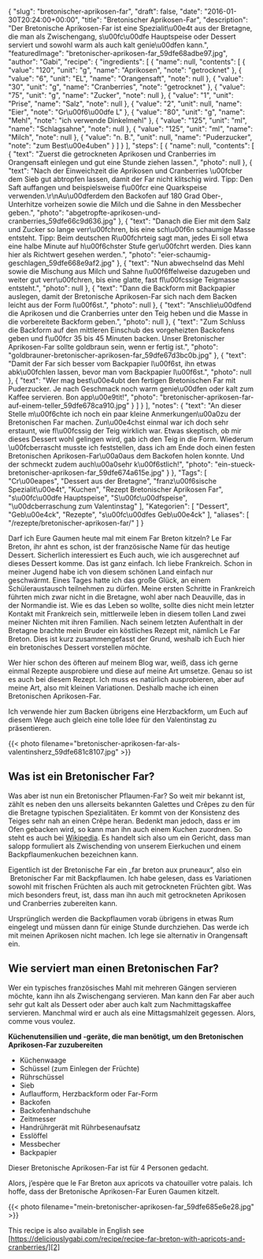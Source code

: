 {
    "slug": "bretonischer-aprikosen-far",
    "draft": false,
    "date": "2016-01-30T20:24:00+00:00",
    "title": "Bretonischer Aprikosen-Far",
    "description": "Der Bretonische Aprikosen-Far ist eine Spezialit\u00e4t aus der Bretagne, die man als Zwischengang, s\u00fc\u00dfe Hauptspeise oder Dessert serviert und sowohl warm als auch kalt genie\u00dfen kann.",
    "featuredImage": "bretonischer-aprikosen-far_59dfe68adbe97.jpg",
    "author": "Gabi",
    "recipe": {
        "ingredients": [
            {
                "name": null,
                "contents": [
                    {
                        "value": "120",
                        "unit": "g",
                        "name": "Aprikosen",
                        "note": "getrocknet"
                    },
                    {
                        "value": "6",
                        "unit": "EL",
                        "name": "Orangensaft",
                        "note": null
                    },
                    {
                        "value": "30",
                        "unit": "g",
                        "name": "Cranberries",
                        "note": "getrocknet"
                    },
                    {
                        "value": "75",
                        "unit": "g",
                        "name": "Zucker",
                        "note": null
                    },
                    {
                        "value": "1",
                        "unit": "Prise",
                        "name": "Salz",
                        "note": null
                    },
                    {
                        "value": "2",
                        "unit": null,
                        "name": "Eier",
                        "note": "Gr\u00f6\u00dfe L"
                    },
                    {
                        "value": "80",
                        "unit": "g",
                        "name": "Mehl",
                        "note": "ich verwende Dinkelmehl"
                    },
                    {
                        "value": "125",
                        "unit": "ml",
                        "name": "Schlagsahne",
                        "note": null
                    },
                    {
                        "value": "125",
                        "unit": "ml",
                        "name": "Milch",
                        "note": null
                    },
                    {
                        "value": "n. B.",
                        "unit": null,
                        "name": "Puderzucker",
                        "note": "zum Best\u00e4uben"
                    }
                ]
            }
        ],
        "steps": [
            {
                "name": null,
                "contents": [
                    {
                        "text": "Zuerst die getrockneten Aprikosen und Cranberries im Orangensaft einlegen und gut eine Stunde ziehen lassen.",
                        "photo": null
                    },
                    {
                        "text": "Nach der Einweichzeit die Aprikosen und Cranberries \u00fcber dem Sieb gut abtropfen lassen, damit der Far nicht klitschig wird. Tipp: Den Saft auffangen und beispielsweise f\u00fcr eine Quarkspeise verwenden.\r\nAu\u00dferdem den Backofen auf 180 Grad Ober-, Unterhitze vorheizen sowie die Milch und die Sahne in den Messbecher geben.",
                        "photo": "abgetropfte-aprikosen-und-cranberries_59dfe66c9d636.jpg"
                    },
                    {
                        "text": "Danach die Eier mit dem Salz und Zucker so lange verr\u00fchren, bis eine sch\u00f6n schaumige Masse entsteht. Tipp: Beim deutschen R\u00fchrteig sagt man, jedes Ei soll etwa eine halbe Minute auf h\u00f6chster Stufe ger\u00fchrt werden. Dies kann hier als Richtwert gesehen werden.",
                        "photo": "eier-schaumig-geschlagen_59dfe668e9af2.jpg"
                    },
                    {
                        "text": "Nun abwechselnd das Mehl sowie die Mischung aus Milch und Sahne l\u00f6ffelweise dazugeben und weiter gut verr\u00fchren, bis eine glatte, fast fl\u00fcssige Teigmasse entsteht.",
                        "photo": null
                    },
                    {
                        "text": "Dann die Backform mit Backpapier auslegen, damit der Bretonische Aprikosen-Far sich nach dem Backen leicht aus der Form l\u00f6st.",
                        "photo": null
                    },
                    {
                        "text": "Anschlie\u00dfend die Aprikosen und die Cranberries unter den Teig heben und die Masse in die vorbereitete Backform geben.",
                        "photo": null
                    },
                    {
                        "text": "Zum Schluss die Backform auf den mittleren Einschub des vorgeheizten Backofens geben und f\u00fcr 35 bis 45 Minuten backen. Unser Bretonischer Aprikosen-Far sollte goldbraun sein, wenn er fertig ist.",
                        "photo": "goldbrauner-bretonischer-aprikosen-far_59dfe67d3bc0b.jpg"
                    },
                    {
                        "text": "Damit der Far sich besser vom Backpapier l\u00f6st, ihn etwas abk\u00fchlen lassen, bevor man vom Backpapier l\u00f6st.",
                        "photo": null
                    },
                    {
                        "text": "Wer mag best\u00e4ubt den fertigen Bretonischen Far mit Puderzucker. Je nach Geschmack noch warm genie\u00dfen oder kalt zum Kaffee servieren. Bon app\u00e9tit!",
                        "photo": "bretonischer-aprikosen-far-auf-einem-teller_59dfe678ca910.jpg"
                    }
                ]
            }
        ],
        "notes": {
            "text": "An dieser Stelle m\u00f6chte ich noch ein paar kleine Anmerkungen\u00a0zu der Bretonischen Far machen. Zun\u00e4chst einmal war ich doch sehr erstaunt, wie fl\u00fcssig der Teig wirklich war. Etwas skeptisch, ob mir dieses Dessert wohl gelingen wird, gab ich den Teig in die Form. Wiederum \u00fcberrascht musste ich feststellen, dass ich am Ende doch einen festen Bretonischen Aprikosen-Far\u00a0aus dem Backofen holen konnte. Und der schmeckt zudem auch\u00a0sehr k\u00f6stlich!",
            "photo": "ein-stueck-bretonischer-aprikosen-far_59dfe674a615e.jpg"
        }
    },
    "Tags": [
        "Cr\u00eapes",
        "Dessert aus der Bretagne",
        "franz\u00f6sische Spezialit\u00e4t",
        "Kuchen",
        "Rezept Bretonischer Aprikosen Far",
        "s\u00fc\u00dfe Hauptspeise",
        "S\u00fc\u00dfspeise",
        "\u00dcberraschung zum Valentinstag"
    ],
    "Kategorien": [
        "Dessert",
        "Geb\u00e4ck",
        "Rezepte",
        "s\u00fc\u00dfes Geb\u00e4ck"
    ],
    "aliases": [
        "\/rezepte\/bretonischer-aprikosen-far\/"
    ]
}

Darf ich Eure Gaumen heute mal mit einem Far Breton kitzeln? Le Far Breton, ihr ahnt es schon, ist der französische Name für das heutige Dessert. Sicherlich interessiert es Euch auch, wie ich ausgerechnet auf dieses Dessert komme. Das ist ganz einfach. Ich liebe Frankreich. Schon in meiner Jugend habe ich von diesem schönen Land einfach nur geschwärmt. Eines Tages hatte ich das große Glück, an einem Schüleraustausch teilnehmen zu dürfen. Meine ersten Schritte in Frankreich führten mich zwar nicht in die Bretagne, wohl aber nach Deauville, das in der Normandie ist. Wie es das Leben so wollte, sollte dies nicht mein letzter Kontakt mit Frankreich sein, mittlerweile leben in diesem tollen Land zwei meiner Nichten mit ihren Familien. Nach seinem letzten Aufenthalt in der Bretagne brachte mein Bruder ein köstliches Rezept mit, nämlich Le Far Breton. Dies ist kurz zusammengefasst der Grund, weshalb ich Euch hier ein bretonisches Dessert vorstellen möchte.

Wer hier schon des öfteren auf meinem Blog war, weiß, dass ich gerne einmal Rezepte ausprobiere und diese auf meine Art umsetze. Genau so ist es auch bei diesem Rezept. Ich muss es natürlich ausprobieren, aber auf meine Art, also mit kleinen Variationen. Deshalb mache ich einen Bretonischen Aprikosen-Far.

Ich verwende hier zum Backen übrigens eine Herzbackform, um Euch auf diesem Wege auch gleich eine tolle Idee für den Valentinstag zu präsentieren.

{{< photo filename="bretonischer-aprikosen-far-als-valentinsherz_59dfe681c8107.jpg" >}}

## Was ist ein Bretonischer Far?

Was aber ist nun ein Bretonischer Pflaumen-Far? So weit mir bekannt ist, zählt es neben den uns allerseits bekannten Galettes und Crêpes zu den für die Bretagne typischen Spezialitäten. Er kommt von der Konsistenz des Teiges sehr nah an einen Crêpe heran. Bedenkt man jedoch, dass er im Ofen gebacken wird, so kann man ihn auch einem Kuchen zuordnen. So steht es auch bei [Wikipedia][1]. Es handelt sich also um ein Gericht, dass man salopp formuliert als Zwischending von unserem Eierkuchen und einem Backpflaumenkuchen bezeichnen kann.

Eigentlich ist der Bretonische Far ein &#8222;far breton aux pruneaux&#8220;, also ein  Bretonischer Far mit Backpflaumen. Ich habe gelesen, dass es Variationen sowohl mit frischen Früchten als auch mit getrockneten Früchten gibt. Was mich besonders freut, ist, dass man ihn auch mit getrockneten Aprikosen und Cranberries zubereiten kann.

Ursprünglich werden die Backpflaumen vorab übrigens in etwas Rum eingelegt und müssen dann für einige Stunde durchziehen. Das werde ich mit meinen Aprikosen nicht machen. Ich lege sie alternativ in Orangensaft ein.

## Wie serviert man einen Bretonischen Far?

Wer ein typisches französisches Mahl mit mehreren Gängen servieren möchte, kann ihn als Zwischengang servieren. Man kann den Far aber auch sehr gut kalt als Dessert oder aber auch kalt zum Nachmittagskaffee servieren. Manchmal wird er auch als eine Mittagsmahlzeit gegessen. Alors, comme vous voulez.

**Küchenutensilien und -geräte, die man benötigt, um den Bretonischen Aprikosen-Far zuzubereiten**

 * Küchenwaage
 * Schüssel (zum Einlegen der Früchte)
 * Rührschüssel
 * Sieb
 * Auflaufform, Herzbackform oder Far-Form
 * Backofen
 * Backofenhandschuhe
 * Zeitmesser
 * Handrührgerät mit Rührbesenaufsatz
 * Esslöffel
 * Messbecher
 * Backpapier

Dieser Bretonische Aprikosen-Far ist für 4 Personen gedacht.

Alors, j&#8217;espère que le Far Breton aux apricots va chatouiller votre palais. Ich hoffe, dass der Bretonische Aprikosen-Far Euren Gaumen kitzelt.

{{< photo filename="mein-bretonischer-aprikosen-far_59dfe685e6e28.jpg" >}}

This recipe is also available in English see [https://deliciouslygabi.com/recipe/recipe-far-breton-with-apricots-and-cranberries/][2]

 [1]: https://de.wikipedia.org/wiki/Far_breton
 [2]: https://deliciouslygabi.com/recipe/recipe-far-breton-with-apricots-and-cranberries/